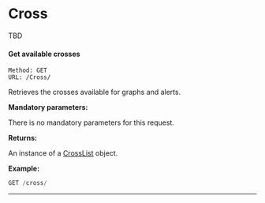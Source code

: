 # Cross

TBD

#### <a id="get_cross"></a> Get available crosses ####

```http
Method: GET 
URL: /Cross/
```
Retrieves the crosses available for graphs and alerts.

**Mandatory parameters:**

There is no mandatory parameters for this request.

**Returns:**

An instance of a [CrossList](../resources/resources.md#crossList_resource) object.

**Example:**
```js
GET /cross/
```

<hr />